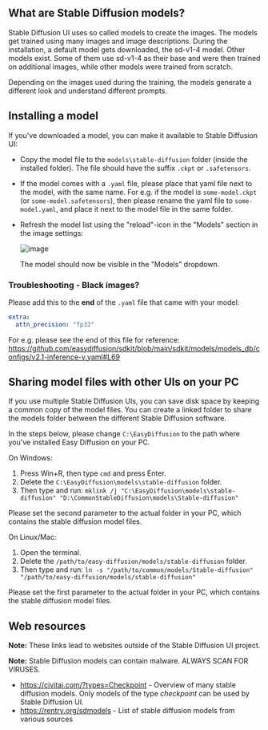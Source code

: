 ## What are Stable Diffusion models?
Stable Diffusion UI uses so called models to create the images. The models get trained using many images and image descriptions. During the installation,
a default model gets downloaded, the sd-v1-4 model. Other models exist. Some of them use sd-v1-4 as their base and were then trained on additional images, while other models were trained from scratch.

Depending on the images used during the training, the models generate a different look and understand different prompts.

## Installing a model
If you've downloaded a model, you can make it available to Stable Diffusion UI:
- Copy the model file to the `models\stable-diffusion` folder (inside the installed folder). The file should have the suffix `.ckpt` or `.safetensors`.
- If the model comes with a `.yaml` file, please place that yaml file next to the model, with the same name. For e.g. if the model is `some-model.ckpt` (or `some-model.safetensors`), then please rename the yaml file to `some-model.yaml`, and place it next to the model file in the same folder.
- Refresh the model list using the "reload"-icon in the "Models" section in the image settings:

    ![image](https://user-images.githubusercontent.com/5852422/231899233-cafd4449-e2a0-4a46-8308-b6ee4bc1cbfe.png)

  The model should now be visible in the "Models" dropdown.

### Troubleshooting - Black images?
Please add this to the **end** of the `.yaml` file that came with your model:
```yaml
extra:
  attn_precision: "fp32"
```

For e.g. please see the end of this file for reference: https://github.com/easydiffusion/sdkit/blob/main/sdkit/models/models_db/configs/v2.1-inference-v.yaml#L69

## Sharing model files with other UIs on your PC
If you use multiple Stable Diffusion UIs, you can save disk space by keeping a common copy of the model files. You can create a linked folder to share the models folder between the different Stable Diffusion software.

In the steps below, please change `C:\EasyDiffusion` to the path where you've installed Easy Diffusion on your PC.

On Windows:
1. Press Win+R, then type `cmd` and press Enter.
2. Delete the `C:\EasyDiffusion\models\stable-diffusion` folder.
3. Then type and run: `mklink /j "C:\EasyDiffusion\models\stable-diffusion" "D:\CommonStableDiffusion\models\Stable-diffusion"`

Please set the second parameter to the actual folder in your PC, which contains the stable diffusion model files.

On Linux/Mac:
1. Open the terminal.
2. Delete the `/path/to/easy-diffusion/models/stable-diffusion` folder.
3. Then type and run: `ln -s "/path/to/common/models/Stable-diffusion" "/path/to/easy-diffusion/models/stable-diffusion"`

Please set the first parameter to the actual folder in your PC, which contains the stable diffusion model files.

## Web resources
**Note:** These links lead to websites outside of the Stable Diffusion UI project.

**Note:** Stable Diffusion models can contain malware. ALWAYS SCAN FOR VIRUSES.

- https://civitai.com/?types=Checkpoint - Overview of many stable diffusion models. Only models of the type _checkpoint_ can be used by Stable Diffusion UI.
- https://rentry.org/sdmodels - List of stable diffusion models from various sources